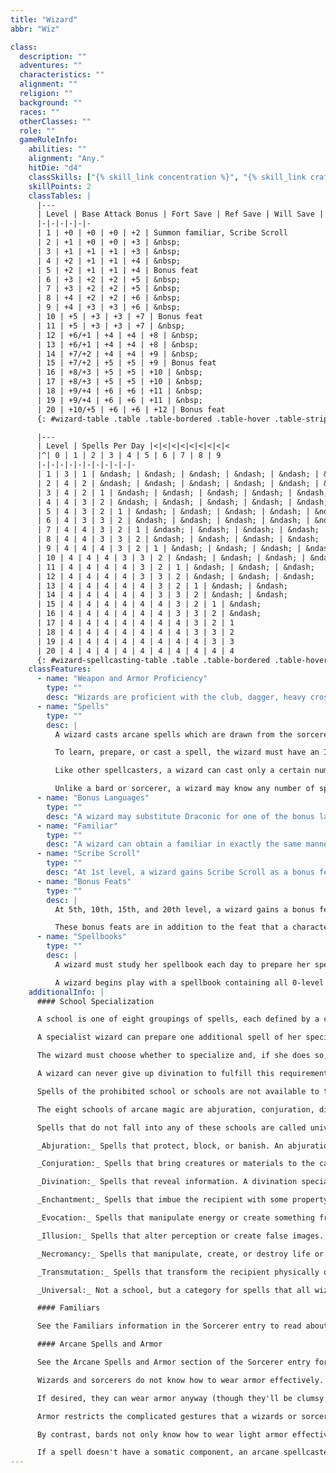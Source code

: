```yaml
---
title: "Wizard"
abbr: "Wiz"

class:
  description: ""
  adventures: ""
  characteristics: ""
  alignment: ""
  religion: ""
  background: ""
  races: ""
  otherClasses: ""
  role: ""
  gameRuleInfo:
    abilities: ""
    alignment: "Any."
    hitDie: "d4"
    classSkills: ["{% skill_link concentration %}", "{% skill_link craft %}", "{% skill_link decipher-script %}", "{% skill_link knowledge 'Knowledge (Any)' %}", "{% skill_link profession %}", "{% skill_link spellcraft %}"]
    skillPoints: 2
    classTables: |
      |---
      | Level | Base Attack Bonus | Fort Save | Ref Save | Will Save | Special
      |-|-|-|-|-|-
      | 1 | +0 | +0 | +0 | +2 | Summon familiar, Scribe Scroll
      | 2 | +1 | +0 | +0 | +3 | &nbsp;
      | 3 | +1 | +1 | +1 | +3 | &nbsp;
      | 4 | +2 | +1 | +1 | +4 | &nbsp;
      | 5 | +2 | +1 | +1 | +4 | Bonus feat
      | 6 | +3 | +2 | +2 | +5 | &nbsp;
      | 7 | +3 | +2 | +2 | +5 | &nbsp;
      | 8 | +4 | +2 | +2 | +6 | &nbsp;
      | 9 | +4 | +3 | +3 | +6 | &nbsp;
      | 10 | +5 | +3 | +3 | +7 | Bonus feat
      | 11 | +5 | +3 | +3 | +7 | &nbsp;
      | 12 | +6/+1 | +4 | +4 | +8 | &nbsp;
      | 13 | +6/+1 | +4 | +4 | +8 | &nbsp;
      | 14 | +7/+2 | +4 | +4 | +9 | &nbsp;
      | 15 | +7/+2 | +5 | +5 | +9 | Bonus feat
      | 16 | +8/+3 | +5 | +5 | +10 | &nbsp;
      | 17 | +8/+3 | +5 | +5 | +10 | &nbsp;
      | 18 | +9/+4 | +6 | +6 | +11 | &nbsp;
      | 19 | +9/+4 | +6 | +6 | +11 | &nbsp;
      | 20 | +10/+5 | +6 | +6 | +12 | Bonus feat
      {: #wizard-table .table .table-bordered .table-hover .table-striped data-caption="Table: The Wizard" }

      |---
      | Level | Spells Per Day |<|<|<|<|<|<|<|<|<
      |^| 0 | 1 | 2 | 3 | 4 | 5 | 6 | 7 | 8 | 9
      |-|-|-|-|-|-|-|-|-|-|-
      | 1 | 3 | 1 | &ndash; | &ndash; | &ndash; | &ndash; | &ndash; | &ndash; | &ndash; | &ndash;
      | 2 | 4 | 2 | &ndash; | &ndash; | &ndash; | &ndash; | &ndash; | &ndash; | &ndash; | &ndash;
      | 3 | 4 | 2 | 1 | &ndash; | &ndash; | &ndash; | &ndash; | &ndash; | &ndash; | &ndash;
      | 4 | 4 | 3 | 2 | &ndash; | &ndash; | &ndash; | &ndash; | &ndash; | &ndash; | &ndash;
      | 5 | 4 | 3 | 2 | 1 | &ndash; | &ndash; | &ndash; | &ndash; | &ndash; | &ndash;
      | 6 | 4 | 3 | 3 | 2 | &ndash; | &ndash; | &ndash; | &ndash; | &ndash; | &ndash;
      | 7 | 4 | 4 | 3 | 2 | 1 | &ndash; | &ndash; | &ndash; | &ndash; | &ndash;
      | 8 | 4 | 4 | 3 | 3 | 2 | &ndash; | &ndash; | &ndash; | &ndash; | &ndash;
      | 9 | 4 | 4 | 4 | 3 | 2 | 1 | &ndash; | &ndash; | &ndash; | &ndash;
      | 10 | 4 | 4 | 4 | 3 | 3 | 2 | &ndash; | &ndash; | &ndash; | &ndash;
      | 11 | 4 | 4 | 4 | 4 | 3 | 2 | 1 | &ndash; | &ndash; | &ndash;
      | 12 | 4 | 4 | 4 | 4 | 3 | 3 | 2 | &ndash; | &ndash; | &ndash;
      | 13 | 4 | 4 | 4 | 4 | 4 | 3 | 2 | 1 | &ndash; | &ndash;
      | 14 | 4 | 4 | 4 | 4 | 4 | 3 | 3 | 2 | &ndash; | &ndash;
      | 15 | 4 | 4 | 4 | 4 | 4 | 4 | 3 | 2 | 1 | &ndash;
      | 16 | 4 | 4 | 4 | 4 | 4 | 4 | 3 | 3 | 2 | &ndash;
      | 17 | 4 | 4 | 4 | 4 | 4 | 4 | 4 | 3 | 2 | 1
      | 18 | 4 | 4 | 4 | 4 | 4 | 4 | 4 | 3 | 3 | 2
      | 19 | 4 | 4 | 4 | 4 | 4 | 4 | 4 | 4 | 3 | 3
      | 20 | 4 | 4 | 4 | 4 | 4 | 4 | 4 | 4 | 4 | 4
      {: #wizard-spellcasting-table .table .table-bordered .table-hover .table-striped data-caption="Table: Wizard Spellcasting" }
    classFeatures:
      - name: "Weapon and Armor Proficiency"
        type: ""
        desc: "Wizards are proficient with the club, dagger, heavy crossbow, light crossbow, and quarterstaff, but not with any type of armor or shield. Armor of any type interferes with a wizard's movements, which can cause her spells with somatic components to fail."
      - name: "Spells"
        type: ""
        desc: |
          A wizard casts arcane spells which are drawn from the sorcerer/wizard spell list. A wizard must choose and prepare her spells ahead of time (see below).

          To learn, prepare, or cast a spell, the wizard must have an Intelligence score equal to at least 10 + the spell level. The Difficulty Class for a saving throw against a wizard's spell is 10 + the spell level + the wizard's Intelligence modifier.

          Like other spellcasters, a wizard can cast only a certain number of spells of each spell level per day. Her base daily spell allotment is given on Table: The Wizard. In addition, she receives bonus spells per day if she has a high Intelligence score.

          Unlike a bard or sorcerer, a wizard may know any number of spells. She must choose and prepare her spells ahead of time by getting a good night's sleep and spending 1 hour studying her spellbook. While studying, the wizard decides which spells to prepare.
      - name: "Bonus Languages"
        type: ""
        desc: "A wizard may substitute Draconic for one of the bonus languages available to the character because of her race."
      - name: "Familiar"
        type: ""
        desc: "A wizard can obtain a familiar in exactly the same manner as a sorcerer can."
      - name: "Scribe Scroll"
        type: ""
        desc: "At 1st level, a wizard gains Scribe Scroll as a bonus feat."
      - name: "Bonus Feats"
        type: ""
        desc: |
          At 5th, 10th, 15th, and 20th level, a wizard gains a bonus feat. At each such opportunity, she can choose a metamagic feat, an item creation feat, or Spell Mastery. The wizard must still meet all prerequisites for a bonus feat, including caster level minimums.

          These bonus feats are in addition to the feat that a character of any class gets from advancing levels. The wizard is not limited to the categories of item creation feats, metamagic feats, or Spell Mastery when choosing these feats.
      - name: "Spellbooks"
        type: ""
        desc: |
          A wizard must study her spellbook each day to prepare her spells. She cannot prepare any spell not recorded in her spellbook, except for read magic, which all wizards can prepare from memory.

          A wizard begins play with a spellbook containing all 0-level wizard spells (except those from her prohibited school or schools, if any; see School Specialization, below) plus three 1st-level spells of your choice. For each point of Intelligence bonus the wizard has, the spellbook holds one additional 1st-level spell of your choice. At each new wizard level, she gains two new spells of any spell level or levels that she can cast (based on her new wizard level) for her spellbook. At any time, a wizard can also add spells found in other wizards' spellbooks to her own.
    additionalInfo: |
      #### School Specialization

      A school is one of eight groupings of spells, each defined by a common theme. If desired, a wizard may specialize in one school of magic (see below). Specialization allows a wizard to cast extra spells from her chosen school, but she then never learns to cast spells from some other schools.

      A specialist wizard can prepare one additional spell of her specialty school per spell level each day. She also gains a +2 bonus on {% skill_link spellcraft %} checks to learn the spells of her chosen school.

      The wizard must choose whether to specialize and, if she does so, choose her specialty at 1st level. At this time, she must also give up two other schools of magic (unless she chooses to specialize in divination; see below), which become her prohibited schools.

      A wizard can never give up divination to fulfill this requirement.

      Spells of the prohibited school or schools are not available to the wizard, and she can't even cast such spells from scrolls or fire them from wands. She may not change either her specialization or her prohibited schools later.

      The eight schools of arcane magic are abjuration, conjuration, divination, enchantment, evocation, illusion, necromancy, and transmutation.

      Spells that do not fall into any of these schools are called universal spells.

      _Abjuration:_ Spells that protect, block, or banish. An abjuration specialist is called an abjurer.

      _Conjuration:_ Spells that bring creatures or materials to the caster. A conjuration specialist is called a conjurer.

      _Divination:_ Spells that reveal information. A divination specialist is called a diviner. Unlike the other specialists, a diviner must give up only one other school.

      _Enchantment:_ Spells that imbue the recipient with some property or grant the caster power over another being. An enchantment specialist is called an enchanter.

      _Evocation:_ Spells that manipulate energy or create something from nothing. An evocation specialist is called an invoker.

      _Illusion:_ Spells that alter perception or create false images. An illusion specialist is called an illusionist.

      _Necromancy:_ Spells that manipulate, create, or destroy life or life force. A necromancy specialist is called a necromancer.

      _Transmutation:_ Spells that transform the recipient physically or change its properties in a more subtle way. A transmutation specialist is called a transmuter.

      _Universal:_ Not a school, but a category for spells that all wizards can learn. A wizard cannot select universal as a specialty school or as a prohibited school. Only a limited number of spells fall into this category.

      #### Familiars

      See the Familiars information in the Sorcerer entry to read about familiars and their abilities.

      #### Arcane Spells and Armor

      See the Arcane Spells and Armor section of the Sorcerer entry for this information.

      Wizards and sorcerers do not know how to wear armor effectively.

      If desired, they can wear armor anyway (though they'll be clumsy in it), or they can gain training in the proper use of armor (with the various Armor Proficiency feats-light, medium, and heavy-and the Shield Proficiency feat), or they can multiclass to add a class that grants them armor proficiency. Even if a wizard or sorcerer is wearing armor with which he or she is proficient, however, it might still interfere with spellcasting.

      Armor restricts the complicated gestures that a wizards or sorcerer must make while casting any spell that has a somatic component (most do). The armor and shield descriptions list the arcane spell failure chance for different armors and shields.

      By contrast, bards not only know how to wear light armor effectively, but they can also ignore the arcane spell failure chance for such armor. A bard wearing armor heavier than light or using any type of shield incurs the normal arcane spell failure chance, even if he becomes proficient with that armor.

      If a spell doesn't have a somatic component, an arcane spellcaster can cast it with no problem while wearing armor. Such spells can also be cast even if the caster's hands are bound or if he or she is grappling (although {% skill_link concentration %} checks still apply normally). Also, the metamagic feat Still Spell allows a spellcaster to prepare or cast a spell at one spell level higher than normal without the somatic component. This also provides a way to cast a spell while wearing armor without risking arcane spell failure.
---
```

